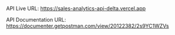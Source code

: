 API Live URL:
https://sales-analytics-api-delta.vercel.app

API Documentation URL:
https://documenter.getpostman.com/view/20122382/2s9YC1WZVs